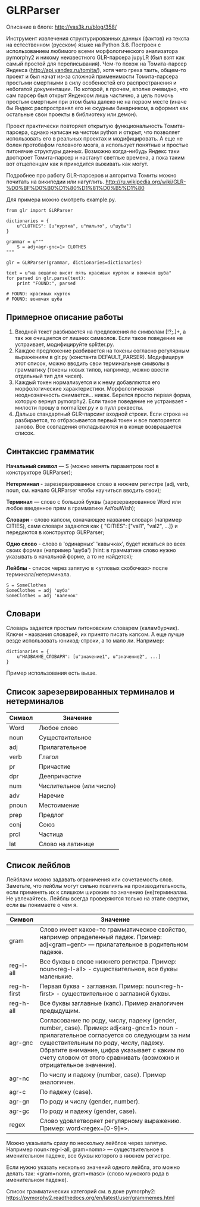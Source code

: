 # GLRParser

Описание в блоге: http://vas3k.ru/blog/358/

Инструмент извлечения структурированных данных (фактов) из текста на естественном (русском) языке на Python 3.6. Построен с использованием любимого всеми морфологического анализатора pymorphy2 и никому неизвестного GLR-парсера jupyLR (был взят как самый простой для переписывания). Чем-то похож на Томита-парсер Яндекса (http://api.yandex.ru/tomita/), хотя чего греха таить, общем-то проект и был начат из-за сложной применимости Томита-парсера простыми смертными в силу особеностей его распространения и небогатой документации. По которой, в прочем, вполне очевидно, что сам парсер был открыт Яндексом лишь частично, а цель помочь простым смертным при этом была далеко не на первом месте (иначе бы Яндекс распространял его не скудным бинарником, а оформил как остальные свои проекты в библиотеку или демон).

Проект практически повторяет открытую функциональность Томита-парсера, однако написан на чистом python и открыт, что позволяет использовать его в реальных проектах и модифицировать. А еще не болен протобафом головного мозга, а использует понятные и простые питонячие структуры данных. Возможно когда-нибудь Яндекс таки дооткроет Томита-парсер и настанут светлые времена, а пока таким вот отщепенцам как я приходится выживать как могут.

Подробнее про работу GLR-парсеров и алгоритма Томиты можно почитать на википедии или нагуглить. http://ru.wikipedia.org/wiki/GLR-%D0%BF%D0%B0%D1%80%D1%81%D0%B5%D1%80

Для примера можно смотреть example.py.

```
from glr import GLRParser

dictionaries = {
    u"CLOTHES": [u"куртка", u"пальто", u"шубы"]
}

grammar = u"""
    S = adj<agr-gnc=1> CLOTHES
"""

glr = GLRParser(grammar, dictionaries=dictionaries)

text = u"на вешалке висят пять красивых курток и вонючая шуба"
for parsed in glr.parse(text):
    print "FOUND:", parsed

# FOUND: красивых курток
# FOUND: вонючая шуба

```

## Примерное описание работы

1. Входной текст разбивается на предложения по символам [!?;\.]+, а так же очищается от лишних символов. Если такое поведение не устраивает, модифицируйте splitter.py.
2. Каждое предложение разбивается на токены согласно регулярным выражениям в glr.py (константа DEFAULT_PARSER). Модифицируя этот список, можно вводить свои терминальные символы в грамматику (токены новых типов, например, можно ввести отдельный тип для чисел).
3. Каждый токен нормализуется и к нему добавляются его морфологические характеристики. Морфологическая неоднозначность снимается... никак. Берется просто первая форма, которую вернул pymorphy2. Если такое поведение не устраивает - милости прошу в normalizer.py и в пулл реквесты.
4. Дальше стандартный GLR-парсинг входной строки. Если строка не разбирается, то отбрасывается первый токен и все повторяется заново. Все совпадения откладываются и в конце возвращается список.

## Синтаксис грамматик

**Начальный символ** — S (можно менять параметром root в конструкторе GLRParser);

**Нетерминал** - зарезервированное слово в нижнем регистре (adj, verb, noun, см. начало GLRParser чтобы научиться вводить свои);

**Терминал** — слово с большой буквы (зарезервированное Word или любое введенное прям в грамматике AsYouWish);

**Словари** - слово капсом, означающее название словаря (например CITIES), сами словари задаются как { "CITIES": ["val1", "val2", ...]} и передаются в конструктор GLRParser;

**Одно слово** - слово в 'одинарных' 'кавычках', будет искаться во всех своих формах (например 'шуба') (hint: в грамматике слово нужно указывать в начальной форме, а то не найдется);

**Лейблы** - список через запятую в &lt;угловых скобочках&gt; после терминала/нетерминала.

```
S = SomeClothes
SomeClothes = adj 'шуба'
SomeClothes = adj 'валенок'
```

## Словари

Словарь задается простым питоновским словарем (каламбурчик). Ключи - названия словарей, их принято писать капсом. А еще лучше везде использовать юникод-строки, а то мало ли. Например:

```
dictionaries = {
    u"НАЗВАНИЕ_СЛОВАРЯ": [u"значение1", u"значение2", ...]
}
```

Пример использования есть выше.

## Список зарезервированных терминалов и нетерминалов

| Символ  | Значение                 |
| ------- | ------------------------ |
| Word    | Любое слово              |
| noun    | Существительное          |
| adj     | Прилагательное           |
| verb    | Глагол                   |
| pr      | Причастие                |
| dpr     | Деепричастие             |
| num     | Числительное (или число) |
| adv     | Наречие                  |
| pnoun   | Местоимение              |
| prep    | Предлог                  |
| conj    | Союз                     |
| prcl    | Частица                  |
| lat     | Слово на латинице        |


## Список лейблов

Лейблами можно задавать ограничения или сочетаемость слов. Заметьте, что лейблы могут сильно повлиять на производительность, если применять их к слишком широким по значению (не)терминалам. Не увлекайтесь. Лейблы всегда проверяются только на этапе свертки, если вы понимаете о чем я.


| Символ        | Значение                                                                                                                                  |
| ------------- | ----------------------------------------------------------------------------------------------------------------------------------------- |
| gram          | Слово имеет какое-то грамматическое свойство, например определенный падеж. Пример: adj&lt;gram=gent&gt; — прилагательное в родительном падеже.  |
| reg-l-all     | Все буквы в слове нижнего регистра. Пример: noun&lt;reg-l-all&gt; - существительное, все буквы маленькие.                                       |
| reg-h-first   | Первая буква - заглавная. Пример: noun&lt;reg-h-first&gt; - существительное с заглавной буквы.                                                  |
| reg-h-all     | Все буквы заглавные (капс). Пример аналогичен предыдущим.                                                                                 |
| agr-gnc       | Согласование по роду, числу, падежу (gender, number, case). Пример: adj&lt;arg-gnc=1&gt; noun - прилагательное согласуется со следующим за ним существительным по роду, числу, падежу. Обратите внимание, цифра указывает с каким по счету словом от этого сравнивать (возможно и отрицательное значение).|
| agr-nc        | По числу и падежу (number, case). Пример аналогичен.                                                                                      |
| agr-c         | По падежу (case).                                                                                                                         |
| agr-gn        | По роду и числу (gender, number).                                                                                                         |
| agr-gc        | По роду и падежу (gender, case).                                                                                                          |
| regex         | Слово удовлетворяет регулярному выражению. Пример: word&lt;regex=[0-9]+&gt;.                                                                    |


Можно указывать сразу по нескольку лейблов через запятую. Например noun&lt;reg-l-all, gram=nomn&gt; — существительное в именительном падеже, все буквы которого в нижнем регистре.

Если нужно указать несколько значений одного лейбла, это можно делать так: &lt;gram=nomn, gram=masc&gt; (слово мужского рода в именительном падеже).

Список грамматических категорий см. в доке pymorphy2: https://pymorphy2.readthedocs.org/en/latest/user/grammemes.html
